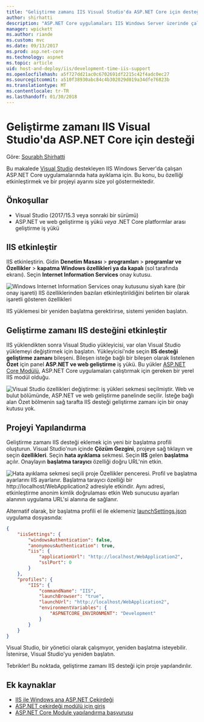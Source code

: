 ```yaml
---
title: "Geliştirme zamanı IIS Visual Studio'da ASP.NET Core için desteği"
author: shirhatti
description: "ASP.NET Core uygulamaları IIS Windows Server üzerinde çalışırken hata ayıklama desteği bulur."
manager: wpickett
ms.author: riande
ms.custom: mvc
ms.date: 09/13/2017
ms.prod: asp.net-core
ms.technology: aspnet
ms.topic: article
uid: host-and-deploy/iis/development-time-iis-support
ms.openlocfilehash: a5f727dd21ac0c6702691df2215c42f4adc0ec27
ms.sourcegitcommit: a510f38930abc84c4b302029d019a34dfe76823b
ms.translationtype: MT
ms.contentlocale: tr-TR
ms.lasthandoff: 01/30/2018
---
```

# <a name="development-time-iis-support-in-visual-studio-for-aspnet-core"></a>Geliştirme zamanı IIS Visual Studio'da ASP.NET Core için desteği

Göre: [Sourabh Shirhatti](https://twitter.com/sshirhatti)

Bu makalede [Visual Studio](https://www.visualstudio.com/vs/) destekleyen IIS Windows Server'da çalışan ASP.NET Core uygulamalarında hata ayıklama için. Bu konu, bu özelliği etkinleştirmek ve bir projeyi ayarını size yol göstermektedir.

## <a name="prerequisites"></a>Önkoşullar

* Visual Studio (2017/15.3 veya sonraki bir sürümü)
* ASP.NET ve web geliştirme iş yükü *veya* .NET Core platformlar arası geliştirme iş yükü

## <a name="enable-iis"></a>IIS etkinleştir

IIS etkinleştirin. Gidin **Denetim Masası** > **programları** > **programlar ve Özellikler** > **kapatma Windows özellikleri ya da kapalı** (sol tarafında ekranı). Seçin **Internet Information Services** onay kutusu.

![Windows Internet Information Services onay kutusunu siyah kare (bir onay işareti) IIS özelliklerinden bazıları etkinleştirildiğini belirten bir olarak işaretli gösteren özellikleri](development-time-iis-support/_static/enable_iis.png)

IIS yüklemesi bir yeniden başlatma gerektirirse, sistemi yeniden başlatın.

## <a name="enable-development-time-iis-support"></a>Geliştirme zamanı IIS desteğini etkinleştir

IIS yüklendikten sonra Visual Studio yükleyicisi, var olan Visual Studio yüklemeyi değiştirmek için başlatın. Yükleyicisi'nde seçin **IIS desteği geliştirme zamanı** bileşeni. Bileşen isteğe bağlı bir bileşen olarak listelenen **Özet** için panel **ASP.NET ve web geliştirme** iş yükü. Bu yükler [ASP.NET Core Modülü](xref:fundamentals/servers/aspnet-core-module), ASP.NET Core uygulamaları çalıştırmak için gereken bir yerel IIS modül olduğu.

![Visual Studio özellikleri değiştirme: iş yükleri sekmesi seçilmiştir. Web ve bulut bölümünde, ASP.NET ve web geliştirme panelinde seçilir. İsteğe bağlı alan Özet bölmenin sağ tarafta IIS desteği geliştirme zamanı için bir onay kutusu yok.](development-time-iis-support/_static/development_time_support.png)

## <a name="configure-the-project"></a>Projeyi Yapılandırma

Geliştirme zamanı IIS desteği eklemek için yeni bir başlatma profili oluşturun. Visual Studio'nun içinde **Çözüm Gezgini**, projeye sağ tıklayın ve seçin **özellikleri**. Seçin **hata ayıklama** sekmesi. Seçin **IIS** gelen **başlatma** açılır. Onaylayın **başlatma tarayıcı** özelliği doğru URL'nin etkin.

![Hata ayıklama sekmesi seçili proje Özellikler penceresi. Profil ve başlatma ayarlarını IIS ayarlanır. Başlatma tarayıcı özelliği bir http://localhost/WebApplication2 adresiyle etkindir. Aynı adresi, etkinleştirme anonim kimlik doğrulaması etkin Web sunucusu ayarları alanının uygulama URL'si alanına de sağlanır.](development-time-iis-support/_static/project_properties.png)

Alternatif olarak, bir başlatma profili el ile eklemeniz [launchSettings.json](http://json.schemastore.org/launchsettings) uygulama dosyasında:

```json
{
    "iisSettings": {
        "windowsAuthentication": false,
        "anonymousAuthentication": true,
        "iis": {
            "applicationUrl": "http://localhost/WebApplication2",
            "sslPort": 0
        }
    },
    "profiles": {
        "IIS": {
            "commandName": "IIS",
            "launchBrowser": "true",
            "launchUrl": "http://localhost/WebApplication2",
            "environmentVariables": {
                "ASPNETCORE_ENVIRONMENT": "Development"
            }
        }
    }
}
```

Visual Studio, bir yönetici olarak çalışmıyor, yeniden başlatma isteyebilir. İstenirse, Visual Studio'yu yeniden başlatın.

Tebrikler! Bu noktada, geliştirme zamanı IIS desteği için proje yapılandırılır. 

## <a name="additional-resources"></a>Ek kaynaklar

* [IIS ile Windows ana ASP.NET Çekirdeği](xref:host-and-deploy/iis/index)
* [ASP.NET çekirdeği modülü için giriş](xref:fundamentals/servers/aspnet-core-module)
* [ASP.NET Core Module yapılandırma başvurusu](xref:host-and-deploy/aspnet-core-module)
